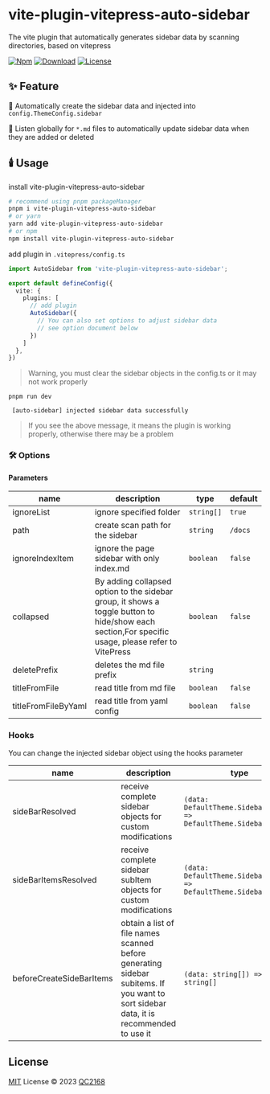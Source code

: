 # vite-plugin-vitepress-auto-sidebar

The vite plugin that automatically generates sidebar data by scanning directories, based on vitepress

[![Npm](https://img.shields.io/npm/v/vite-plugin-vitepress-auto-sidebar)](http://blog.csdn.net/a_zhon)
[![Download](https://img.shields.io/npm/dt/vite-plugin-vitepress-auto-sidebar)](http://blog.csdn.net/a_zhon)
[![License](https://img.shields.io/github/license/qc2168/vite-plugin-vitepress-auto-sidebar)](http://blog.csdn.net/a_zhon)

## ✨ Feature

🚀 Automatically create the sidebar data and injected into `config.ThemeConfig.sidebar`

🤖 Listen globally for `*.md` files to automatically update sidebar data when they are added or deleted

## 🕯️ Usage

install vite-plugin-vitepress-auto-sidebar

```bash
# recommend using pnpm packageManager
pnpm i vite-plugin-vitepress-auto-sidebar
# or yarn
yarn add vite-plugin-vitepress-auto-sidebar
# or npm
npm install vite-plugin-vitepress-auto-sidebar
```

add plugin in `.vitepress/config.ts`

```typescript
import AutoSidebar from 'vite-plugin-vitepress-auto-sidebar';

export default defineConfig({
  vite: {
    plugins: [
      // add plugin
      AutoSidebar({
        // You can also set options to adjust sidebar data
        // see option document below
      })
    ]
  },
})
```

> Warning, you must clear the sidebar objects in the config.ts or it may not work properly

`pnpm run dev`

```
 [auto-sidebar] injected sidebar data successfully
```

> If you see the above message, it means the plugin is working properly, otherwise there may be a problem

### 🛠️ Options

#### Parameters

| name                     | description                                                                                                                                       | type                                                               | default |
| ------------------------ | ------------------------------------------------------------------------------------------------------------------------------------------------- | ------------------------------------------------------------------ | ------- |
| ignoreList               | ignore specified folder                                                                                                                           | `string[]`                                                         | `true`  |
| path                     | create scan path for the sidebar                                                                                                                  | `string`                                                           | `/docs` |
| ignoreIndexItem          | ignore the page sidebar with only index.md                                                                                                        | `boolean`                                                          | `false` |
| collapsed                | By adding collapsed option to the sidebar group, it shows a toggle button to hide/show each section,For specific usage, please refer to VitePress | `boolean`                                                          | `false` |
| deletePrefix             | deletes the md file prefix                                                                                                                        | `string`                                                           |         |
| titleFromFile            | read title from md file                                                                                                                           | `boolean`                                                          | `false` |
| titleFromFileByYaml      | read title from yaml config                                                                                                                       | `boolean`                                                          | `false` |

### Hooks

You can change the injected sidebar object using the hooks parameter

| name                     | description                                                                                                                                       | type                                                               | default |
| ------------------------ | ------------------------------------------------------------------------------------------------------------------------------------------------- | ------------------------------------------------------------------ | ------- |
| sideBarResolved          | receive complete sidebar objects for custom modifications                                                                                         | `(data: DefaultTheme.SidebarMulti) => DefaultTheme.SidebarMulti`   |         |
| sideBarItemsResolved     | receive complete sidebar subItem objects for custom modifications                                                                                 | `(data: DefaultTheme.SidebarItem[]) => DefaultTheme.SidebarItem[]` |         |
| beforeCreateSideBarItems | obtain a list of file names scanned before generating sidebar subitems. If you want to sort sidebar data, it is recommended to use it             | `(data: string[]) => string[]`                                     |         |

## License

[MIT](./LICENSE) License © 2023 [QC2168](https://github.com/QC2168)
